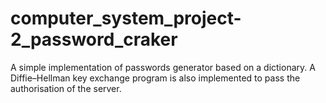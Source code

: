 # computer_system_project-2_password_craker
A simple implementation of passwords generator based on a dictionary. 
A Diffie–Hellman key exchange program is also implemented to pass the authorisation of the server.
